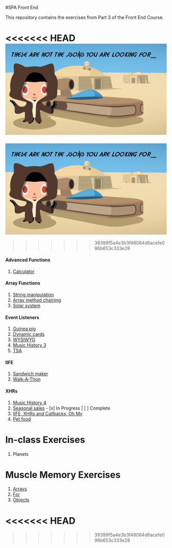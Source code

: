 #SPA Front End

This repository contains the exercises from Part 3 of the Front End Course.

<<<<<<< HEAD
![Octocat](https://github.com/jmccutchanwd/spa/blob/dev/jedi-cat.png)
=======
![Octocat](https://github.com/jmccutchanwd/spa/blob/master/jedi-cat2.png)
>>>>>>> 39399f5a4e3b3f48084d6acefe096b653c333e28

#### Advanced Functions

1. [Calculator](SP_JS_ADVANCED_FUNCTIONS_CALCULATOR.md)

#### Array Functions

1. [String manipulation](SP_JS_ARRAYS_STRING_MANIPULATION.md)
1. [Array method chaining](SP_JS_ARRAYS_CHAINING.md)
1. [Solar system](SP_JS_ARRAYS_SOLAR_SYSTEM.md)

#### Event Listeners

1. [Guinea pig](SP_JS_EVENT_LISTENERS_GUINEA_PIG.md)
1. [Dynamic cards](SP_JS_EVENT_LISTENERS_DYNAMIC_CARDS.md)
1. [WYSIWYG](SP_JS_EVENT_LISTENERS_WYSIWYG.md)
1. [Music History 3](SP_JS_MUSIC_HISTORY_3.md)
1. [TSA](SP_JS_EVENT_LISTENERS_TSA.md)

#### IIFE

1. [Sandwich maker](SP_JS_IIFE_SANDWICH.md)
1. [Walk-A-Thon](SP_JS_IIFE_BOOTSTRAP.md)

#### XHRs

1. [Music History 4](SP_JS_MUSIC_HISTORY_4.md)
1. [Seasonal sales](SP_JS_XHR_SEASONAL_SALES.md) - [x] In Progress | [ ] Complete
1. [IIFE, XHRs and Callbacks, Oh My](SP_JS_XHR_MIND_MELTING.md)
1. [Pet food](SP_JS_XHR_FOOD.md)

# In-class Exercises

1. Planets

# Muscle Memory Exercises

1. [Arrays](SP_MM_ARRAYS.md)
1. [For](SP_MM_FOR.md)
1. [Objects](SP_MM_OBJECTS.md)

<<<<<<< HEAD
=======

>>>>>>> 39399f5a4e3b3f48084d6acefe096b653c333e28
